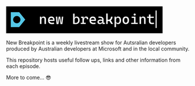 ![new breakpoint logo and text](media/new-breakpoint.png)

New Breakpoint is a weekly livestream show for Autsralian developers produced by Australian developers at Microsoft and in the local community.

This repository hosts useful follow ups, links and other information from each episode.

More to come... 😎